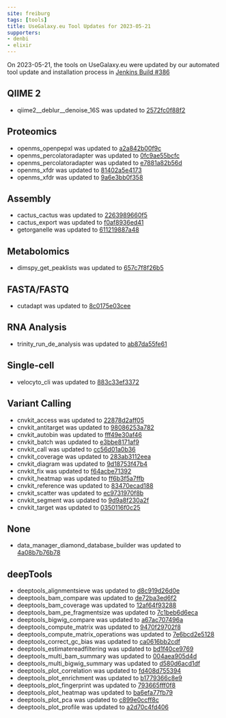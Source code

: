 ```yaml
---
site: freiburg
tags: [tools]
title: UseGalaxy.eu Tool Updates for 2023-05-21
supporters:
- denbi
- elixir
---
```


On 2023-05-21, the tools on UseGalaxy.eu were updated by our automated tool update and installation process in [Jenkins Build #386](https://build.galaxyproject.eu/job/usegalaxy-eu/job/install-tools/#386/)


## QIIME 2

- qiime2__deblur__denoise_16S was updated to [2572fc0f88f2](https://toolshed.g2.bx.psu.edu/view/q2d2/qiime2__deblur__denoise_16S/2572fc0f88f2)

## Proteomics

- openms_openpepxl was updated to [a2a842b00f9c](https://toolshed.g2.bx.psu.edu/view/galaxyp/openms_openpepxl/a2a842b00f9c)
- openms_percolatoradapter was updated to [0fc9ae55bcfc](https://toolshed.g2.bx.psu.edu/view/galaxyp/openms_percolatoradapter/0fc9ae55bcfc)
- openms_percolatoradapter was updated to [e7881a82b56d](https://toolshed.g2.bx.psu.edu/view/galaxyp/openms_percolatoradapter/e7881a82b56d)
- openms_xfdr was updated to [81402a5e4173](https://toolshed.g2.bx.psu.edu/view/galaxyp/openms_xfdr/81402a5e4173)
- openms_xfdr was updated to [9a6e3bb0f358](https://toolshed.g2.bx.psu.edu/view/galaxyp/openms_xfdr/9a6e3bb0f358)

## Assembly

- cactus_cactus was updated to [2263989660f5](https://toolshed.g2.bx.psu.edu/view/galaxy-australia/cactus_cactus/2263989660f5)
- cactus_export was updated to [f0af8936ed41](https://toolshed.g2.bx.psu.edu/view/galaxy-australia/cactus_export/f0af8936ed41)
- getorganelle was updated to [611219887a48](https://toolshed.g2.bx.psu.edu/view/iuc/getorganelle/611219887a48)

## Metabolomics

- dimspy_get_peaklists was updated to [657c7f8f26b5](https://toolshed.g2.bx.psu.edu/view/computational-metabolomics/dimspy_get_peaklists/657c7f8f26b5)

## FASTA/FASTQ

- cutadapt was updated to [8c0175e03cee](https://toolshed.g2.bx.psu.edu/view/lparsons/cutadapt/8c0175e03cee)

## RNA Analysis

- trinity_run_de_analysis was updated to [ab87da55fe61](https://toolshed.g2.bx.psu.edu/view/iuc/trinity_run_de_analysis/ab87da55fe61)

## Single-cell

- velocyto_cli was updated to [883c33ef3372](https://toolshed.g2.bx.psu.edu/view/iuc/velocyto_cli/883c33ef3372)

## Variant Calling

- cnvkit_access was updated to [22878d2aff05](https://toolshed.g2.bx.psu.edu/view/iuc/cnvkit_access/22878d2aff05)
- cnvkit_antitarget was updated to [98086253a782](https://toolshed.g2.bx.psu.edu/view/iuc/cnvkit_antitarget/98086253a782)
- cnvkit_autobin was updated to [fff49e30af46](https://toolshed.g2.bx.psu.edu/view/iuc/cnvkit_autobin/fff49e30af46)
- cnvkit_batch was updated to [e3bbe8171af9](https://toolshed.g2.bx.psu.edu/view/iuc/cnvkit_batch/e3bbe8171af9)
- cnvkit_call was updated to [cc56d01a0b36](https://toolshed.g2.bx.psu.edu/view/iuc/cnvkit_call/cc56d01a0b36)
- cnvkit_coverage was updated to [283ab3112eea](https://toolshed.g2.bx.psu.edu/view/iuc/cnvkit_coverage/283ab3112eea)
- cnvkit_diagram was updated to [9d18753f47b4](https://toolshed.g2.bx.psu.edu/view/iuc/cnvkit_diagram/9d18753f47b4)
- cnvkit_fix was updated to [f64acbe71392](https://toolshed.g2.bx.psu.edu/view/iuc/cnvkit_fix/f64acbe71392)
- cnvkit_heatmap was updated to [ff6b3f5a7ffb](https://toolshed.g2.bx.psu.edu/view/iuc/cnvkit_heatmap/ff6b3f5a7ffb)
- cnvkit_reference was updated to [83470ecad188](https://toolshed.g2.bx.psu.edu/view/iuc/cnvkit_reference/83470ecad188)
- cnvkit_scatter was updated to [ec9731970f8b](https://toolshed.g2.bx.psu.edu/view/iuc/cnvkit_scatter/ec9731970f8b)
- cnvkit_segment was updated to [9d9a8f230a2f](https://toolshed.g2.bx.psu.edu/view/iuc/cnvkit_segment/9d9a8f230a2f)
- cnvkit_target was updated to [0350116f0c25](https://toolshed.g2.bx.psu.edu/view/iuc/cnvkit_target/0350116f0c25)

## None

- data_manager_diamond_database_builder was updated to [4a08b7b76b78](https://toolshed.g2.bx.psu.edu/view/iuc/data_manager_diamond_database_builder/4a08b7b76b78)

## deepTools

- deeptools_alignmentsieve was updated to [d8c919d26d0e](https://toolshed.g2.bx.psu.edu/view/bgruening/deeptools_alignmentsieve/d8c919d26d0e)
- deeptools_bam_compare was updated to [de72ba3ed6f2](https://toolshed.g2.bx.psu.edu/view/bgruening/deeptools_bam_compare/de72ba3ed6f2)
- deeptools_bam_coverage was updated to [12af64f93288](https://toolshed.g2.bx.psu.edu/view/bgruening/deeptools_bam_coverage/12af64f93288)
- deeptools_bam_pe_fragmentsize was updated to [7c1beb6d6eca](https://toolshed.g2.bx.psu.edu/view/bgruening/deeptools_bam_pe_fragmentsize/7c1beb6d6eca)
- deeptools_bigwig_compare was updated to [a67ac707496a](https://toolshed.g2.bx.psu.edu/view/bgruening/deeptools_bigwig_compare/a67ac707496a)
- deeptools_compute_matrix was updated to [9470f29702f8](https://toolshed.g2.bx.psu.edu/view/bgruening/deeptools_compute_matrix/9470f29702f8)
- deeptools_compute_matrix_operations was updated to [7e6bcd2e5128](https://toolshed.g2.bx.psu.edu/view/bgruening/deeptools_compute_matrix_operations/7e6bcd2e5128)
- deeptools_correct_gc_bias was updated to [ca0616bb2cdf](https://toolshed.g2.bx.psu.edu/view/bgruening/deeptools_correct_gc_bias/ca0616bb2cdf)
- deeptools_estimatereadfiltering was updated to [bd1f40ce9769](https://toolshed.g2.bx.psu.edu/view/bgruening/deeptools_estimatereadfiltering/bd1f40ce9769)
- deeptools_multi_bam_summary was updated to [004aea905d4d](https://toolshed.g2.bx.psu.edu/view/bgruening/deeptools_multi_bam_summary/004aea905d4d)
- deeptools_multi_bigwig_summary was updated to [d580d6acd1df](https://toolshed.g2.bx.psu.edu/view/bgruening/deeptools_multi_bigwig_summary/d580d6acd1df)
- deeptools_plot_correlation was updated to [fd408d755394](https://toolshed.g2.bx.psu.edu/view/bgruening/deeptools_plot_correlation/fd408d755394)
- deeptools_plot_enrichment was updated to [b1779366c8e9](https://toolshed.g2.bx.psu.edu/view/bgruening/deeptools_plot_enrichment/b1779366c8e9)
- deeptools_plot_fingerprint was updated to [793665fff0f8](https://toolshed.g2.bx.psu.edu/view/bgruening/deeptools_plot_fingerprint/793665fff0f8)
- deeptools_plot_heatmap was updated to [ba6efa77fb79](https://toolshed.g2.bx.psu.edu/view/bgruening/deeptools_plot_heatmap/ba6efa77fb79)
- deeptools_plot_pca was updated to [c899e0ccff8c](https://toolshed.g2.bx.psu.edu/view/bgruening/deeptools_plot_pca/c899e0ccff8c)
- deeptools_plot_profile was updated to [a2d70c4fd406](https://toolshed.g2.bx.psu.edu/view/bgruening/deeptools_plot_profile/a2d70c4fd406)

